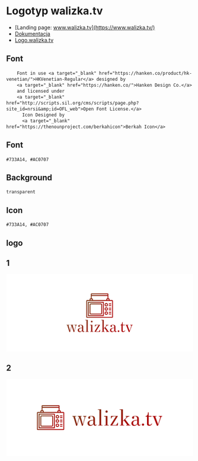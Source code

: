 # Logotyp walizka.tv
+ [Landing page: www.walizka.tv](https://www.walizka.tv/)
+ [Dokumentacja](https://docs.walizka.tv/)
+ [Logo.walizka.tv](https://logo.walizka.tv/)


## Font

        Font in use <a target="_blank" href="https://hanken.co/product/hk-venetian/">HKVenetian-Regular</a> designed by
        <a target="_blank" href="https://hanken.co/">Hanken Design Co.</a>
        and licensed under
        <a target="_blank" href="http://scripts.sil.org/cms/scripts/page.php?site_id=nrsi&amp;id=OFL_web">Open Font License.</a>
          Icon Designed by
          <a target="_blank" href="https://thenounproject.com/berkahicon">Berkah Icon</a>

## Font
  
    #733A14, #AC0707


## Background

    transparent

## Icon
     
    #733A14, #AC0707
    
    
## logo


## 1
![1/cover.png](1/cover.png)

## 2
![2/cover.png](2/cover.png)
